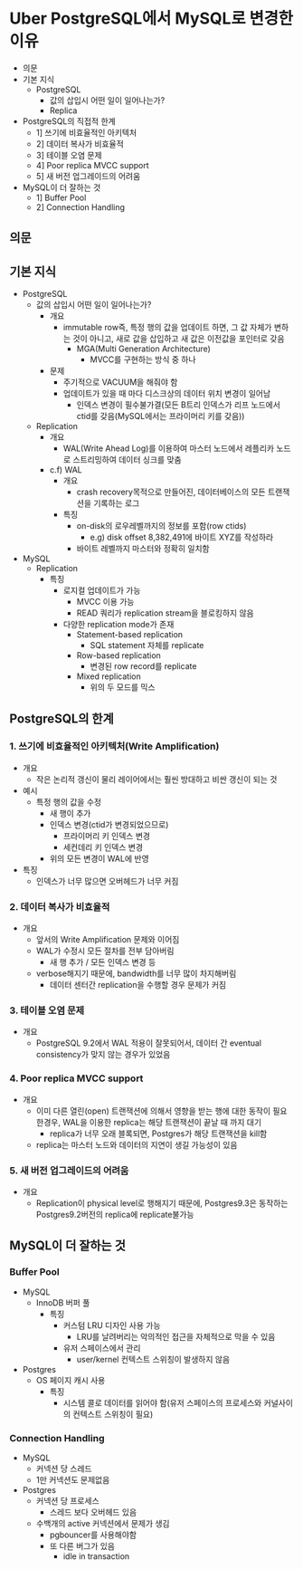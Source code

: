 # Uber PostgreSQL에서 MySQL로 변경한 이유

- 의문
- 기본 지식
  - PostgreSQL
    - 값의 삽입시 어떤 일이 일어나는가?
    - Replica
- PostgreSQL의 직접적 한계
  - 1] 쓰기에 비효율적인 아키텍처
  - 2] 데이터 복사가 비효율적
  - 3] 테이블 오염 문제
  - 4] Poor replica MVCC support
  - 5] 새 버전 업그레이드의 어려움
- MySQL이 더 잘하는 것
  - 1] Buffer Pool
  - 2] Connection Handling

## 의문

## 기본 지식

- PostgreSQL
  - 값의 삽입시 어떤 일이 일어나는가?
    - 개요
      - immutable row즉, 특정 행의 값을 업데이트 하면, 그 값 자체가 변하는 것이 아니고, 새로 값을 삽입하고 새 값은 이전값을 포인터로 갖음
        - MGA(Multi Generation Architecture)
          - MVCC를 구현하는 방식 중 하나
    - 문제
      - 주기적으로 VACUUM을 해줘야 함
      - 업데이트가 있을 때 마다 디스크상의 데이터 위치 변경이 일어남
        - 인덱스 변경이 필수불가결(모든 B트리 인덱스가 리프 노드에서 ctid를 갖음(MySQL에서는 프라이머리 키를 갖음))
  - Replication
    - 개요
      - WAL(Write Ahead Log)를 이용하여 마스터 노드에서 레플리카 노드로 스트리밍하여 데이터 싱크를 맞춤
    - c.f) WAL
      - 개요
        - crash recovery목적으로 만들어진, 데이터베이스의 모든 트랜잭션을 기록하는 로그
      - 특징
        - on-disk의 로우레벨까지의 정보를 포함(row ctids)
          - e.g) disk offset 8,382,491에 바이트 XYZ를 작성하라
        - 바이트 레벨까지 마스터와 정확히 일치함
- MySQL
  - Replication
    - 특징
      - 로지컬 업데이트가 가능
        - MVCC 이용 가능
        - READ 쿼리가 replication stream을 블로킹하지 않음
      - 다양한 replication mode가 존재
        - Statement-based replication
          - SQL statement 자체를 replicate
        - Row-based replication
          - 변경된 row record를 replicate
        - Mixed replication
          - 위의 두 모드를 믹스

## PostgreSQL의 한계

### 1. 쓰기에 비효율적인 아키텍처(Write Amplification)

- 개요
  - 작은 논리적 갱신이 물리 레이어에서는 훨씬 방대하고 비싼 갱신이 되는 것
- 예시
  - 특정 행의 값을 수정
    - 새 행이 추가
    - 인덱스 변경(ctid가 변경되었으므로)
      - 프라이머리 키 인덱스 변경
      - 세컨데리 키 인덱스 변경
    - 위의 모든 변경이 WAL에 반영
- 특징
  - 인덱스가 너무 많으면 오버헤드가 너무 커짐

### 2. 데이터 복사가 비효율적

- 개요
  - 앞서의 Write Amplification 문제와 이어짐
  - WAL가 수정시 모든 절차를 전부 담아버림
    - 새 행 추가 / 모든 인덱스 변경 등
  - verbose해지기 때문에, bandwidth를 너무 많이 차지해버림
    - 데이터 센터간 replication을 수행할 경우 문제가 커짐

### 3. 테이블 오염 문제

- 개요
  - PostgreSQL 9.2에서 WAL 적용이 잘못되어서, 데이터 간 eventual consistency가 맞지 않는 경우가 있었음

### 4. Poor replica MVCC support

- 개요
  - 이미 다른 열린(open) 트랜잭션에 의해서 영향을 받는 행에 대한 동작이 필요한경우, WAL을 이용한 replica는 해당 트랜잭션이 끝날 때 까지 대기
    - replica가 너무 오래 블록되면, Postgres가 해당 트랜잭션을 kill함
  - replica는 마스터 노드와 데이터의 지연이 생길 가능성이 있음

### 5. 새 버전 업그레이드의 어려움

- 개요
  - Replication이 physical level로 행해지기 때문에, Postgres9.3은 동작하는 Postgres9.2버전의 replica에 replicate불가능

## MySQL이 더 잘하는 것

### Buffer Pool

- MySQL
  - InnoDB 버퍼 풀
    - 특징
      - 커스텀 LRU 디자인 사용 가능
        - LRU를 날려버리는 악의적인 접근을 자체적으로 막을 수 있음
      - 유저 스페이스에서 관리
        - user/kernel 컨텍스트 스위칭이 발생하지 않음
- Postgres
  - OS 페이지 캐시 사용
    - 특징
      - 시스템 콜로 데이터를 읽어야 함(유저 스페이스의 프로세스와 커널사이의 컨텍스트 스위칭이 필요)

### Connection Handling

- MySQL
  - 커넥션 당 스레드
  - 1만 커넥션도 문제없음
- Postgres
  - 커넥션 당 프로세스
    - 스레드 보다 오버헤드 있음
  - 수백개의 active 커넥션에서 문제가 생김
    - pgbouncer를 사용해야함
    - 또 다른 버그가 있음
      - idle in transaction
